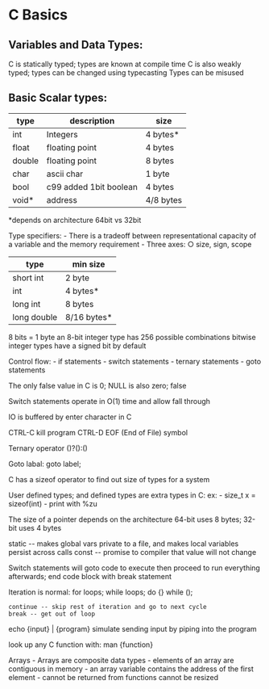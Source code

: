 # C Basics
## Variables and Data Types:
C is statically typed; types are known at compile time
C is also weakly typed; types can be changed using typecasting
Types can be misused

## Basic Scalar types:
|type	|description	|size|
|---|---|---|
|int	|Integers	|4 bytes*|
|float	|floating point	|4 bytes|
|double	|floating point	|8 bytes|
|char	|ascii char	|1 byte|
|bool	|c99 added 1bit boolean	|4 bytes|
|void*	|address	|4/8 bytes|
*depends on architecture 64bit vs 32bit

Type specifiers:
	- There is a tradeoff between representational capacity of a variable and the memory requirement
	- Three axes:
		○ size, sign, scope

|type	|min size|
|---|---|
|short int |2 byte|
|int	|4 bytes*
|long int	|8 bytes
|long double	|8/16 bytes*|

8 bits = 1 byte
an 8-bit integer type has 256 possible combinations bitwise
integer types have a signed bit by default

Control flow:
	- if statements
	- switch statements
	- ternary statements
	- goto statements

The only false value in C is 0; NULL is also zero; false

Switch statements operate in O(1) time and allow fall through

IO is buffered by enter character in C

CTRL-C kill program	CTRL-D EOF (End of File) symbol

Ternary operator
(<condition>)?(<if-true>):(<if-false>)

Goto
labal:
goto label;

C has a sizeof operator to find out size of types for a system

User defined types; and defined types are extra types in C:
	ex:
		- size_t x = sizeof(int)
		- print with %zu

The size of a pointer depends on the architecture
	64-bit uses 8 bytes; 32-bit uses 4 bytes

static -- makes global vars private to a file, and makes local variables persist across calls
const -- promise to compiler that value will not change

Switch statements will goto code to execute then proceed to run everything afterwards; end code block with break statement

Iteration is normal:
	for loops;
	while loops;
	do {<statements>} while (<condition>);

	continue -- skip rest of iteration and go to next cycle
	break -- get out of loop

echo {input} | {program}	simulate sending input by piping into the program

look up any C function with: man {function}

Arrays
	- Arrays are composite data types
	- elements of an array are contiguous in memory
	- an array variable contains the address of the first element
	- cannot be returned from functions
cannot be resized

